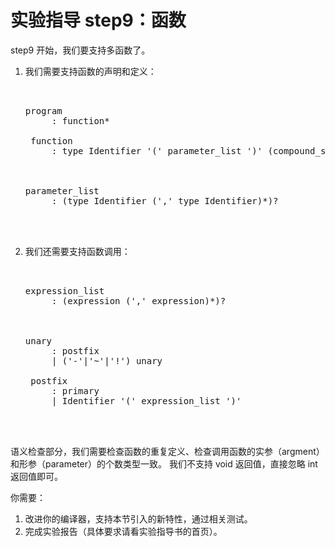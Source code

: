 # 实验指导 step9：函数
step9 开始，我们要支持多函数了。

1. 我们需要支持函数的声明和定义：
    <pre id='vimCodeElement'><code></code><div class="changed">
    <div class="changed"><span class="SpecRuleStart">program</span>
    <span class="SpecRuleIndicator">    :</span> <span class="SpecRule">function</span><span class="SpecOperator">*</span>

    <span class="SpecRuleStart">function</span>
    <span class="SpecRuleIndicator">    :</span> <span class="SpecRule">type</span> <span class="SpecToken">Identifier</span> <span class="SpecToken">'('</span> <span class="SpecRule">parameter_list</span> <span class="SpecToken">')'</span> <span class="SpecOperator">(</span><span class="SpecRule">compound_statement</span> <span class="SpecOperator">|</span> <span class="SpecToken">';'</span><span class="SpecOperator">)</span>
    </div>
    <div class="changed"><span class="SpecRuleStart">parameter_list</span>
    <span class="SpecRuleIndicator">    :</span> <span class="SpecOperator">(</span><span class="SpecRule">type</span> <span class="SpecToken">Identifier</span> <span class="SpecOperator">(</span><span class="SpecToken">','</span> <span class="SpecRule">type</span> <span class="SpecToken">Identifier</span><span class="SpecOperator">)*)?</span>
    </div>
    </pre>

2. 我们还需要支持函数调用：
    <pre id='vimCodeElement'><code></code><div class="changed">
    <div class="changed"><span class="SpecRuleStart">expression_list</span>
    <span class="SpecRuleIndicator">    :</span> <span class="SpecOperator">(</span><span class="SpecRule">expression</span> <span class="SpecOperator">(</span><span class="SpecToken">','</span> <span class="SpecRule">expression</span><span class="SpecOperator">)*)?</span>
    </div>
    <div class="changed"><span class="SpecRuleStart">unary</span>
    <span class="SpecRuleIndicator">    :</span> <span class="SpecRule">postfix</span>
    <span class="SpecRuleIndicator">    |</span> <span class="SpecOperator">(</span><span class="SpecToken">'-'</span><span class="SpecOperator">|</span><span class="SpecToken">'~'</span><span class="SpecOperator">|</span><span class="SpecToken">'!'</span><span class="SpecOperator">)</span> <span class="SpecRule">unary</span>

    <span class="SpecRuleStart">postfix</span>
    <span class="SpecRuleIndicator">    :</span> <span class="SpecRule">primary</span>
    <span class="SpecRuleIndicator">    |</span> <span class="SpecToken">Identifier</span> <span class="SpecToken">'('</span> <span class="SpecRule">expression_list</span> <span class="SpecToken">')'</span>
    </div>
    </pre>

语义检查部分，我们需要检查函数的重复定义、检查调用函数的实参（argment）和形参（parameter）的个数类型一致。
我们不支持 void 返回值，直接忽略 int 返回值即可。

你需要：
1. 改进你的编译器，支持本节引入的新特性，通过相关测试。
2. 完成实验报告（具体要求请看实验指导书的首页）。